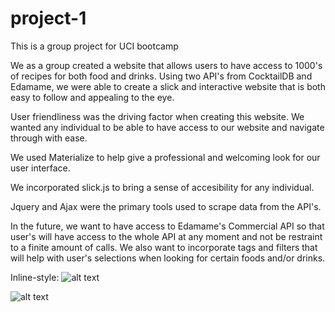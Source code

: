 # project-1
This is a group project for UCI bootcamp

We as a group created a website that allows users to have access to 1000's of recipes for both food and drinks. Using two API's from CocktailDB and Edamame, we were able to create a slick and interactive website that is both easy to follow and appealing to the eye. 

User friendliness was the driving factor when creating this website. We wanted any individual to be able to have access to our website and navigate through with ease. 

We used Materialize to help give a professional and welcoming look for our user interface.

We incorporated slick.js to bring a sense of accesibility for any individual.

Jquery and Ajax were the primary tools used to scrape data from the API's.

In the future, we want to have access to Edamame's Commercial API so that user's will have access to the whole API at any moment and not be restraint to a finite amount of calls. We also want to incorporate tags and filters that will help with user's selections when looking for certain foods and/or drinks.


Inline-style: 
![alt text](https://github.com/spencer-alan/project-1/blob/master/assets/screenshots/home%20page.png "Home Page")

![alt text](https://github.com/spencer-alan/project-1/blob/master/assets/screenshots/tacos.png "Results Page")